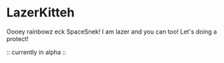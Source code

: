 # LazerKitteh

Oooey rainbowz eck SpaceSnek! I am lazer and you can too! Let's doing a protect!

:: currently in alpha ::
